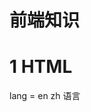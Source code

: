 # 前端知识

# 1 HTML

lang = en  zh 语言

<title>

```html
<meta charset="UTF-8" />
<meta http-equiv="Refresh" Content="2"/>
<meta http-equiv="Refresh" Content="2, url=http://xxxx.xx.xx"/> 
<link rel="stylesheet" type="text/css" href="css/common.css">
<link rel="shortcut icon" href="">
<title>老男人</title> 头部信息


```

### 标签

h1

h ,p,br

a:id href target

div

# js

### 数组的操作

```js
obj.length 数组的长度
obj.push() 尾部追加
obj.pop() 尾部获取一个元素
obj.unshift() 头部插入
obj.shift() 头部移除
obj.splice(start, deleteCount, value,) 插入
删除或替换数组的元素
	obj.splice(n,0,val) 指定位置插入
    obj.splice(n,1,val) 指定位置替换元素
    obj.splice(n,1) 指定位置删除
obj.slice() 切片
obj.reverse() 反转
obj.join(sep) 将数组元素连接起来
obj.concat(val,...) 连接数组
obj.sort() 对数组元素进行排序
```

对象：相当于字典

### 序列化

JSON.stringify(obj) 序列化

JSON.parse(str) 反序列化

### 转义

encodeURI() 

decodeURI()



encodeURIComponent(url)  将所有的特殊符号也做转义

decodeURIComponent(url)



escape() 对字符串转义

unescape() 给转义字符串解码

URIError 由URI的编码和解码方法抛出



### eval

相当于python中eval和exec的合集，既可以编译代码也可以获取返回值

eval()

EvalError

### 正则表达式



### 时间处理

统一时间

本地时间

d = new Date()

d.getxxx()

d.getUTCxxx()



d.setxxx()



## 语句和异常

### 1条件语句

```javascript
if(条件){
    
}else if(条件){
    
}else{
    
}
```

```js
switch(name){
    case '1':
        age = 123;
        break;
    case '2':
        age = 456;
        break;
    default :
        age = 777;
}
```

### 2循环语句

```js
while(条件){
    // break;
    // continue;
}
```

```js
// 第一种for循环
var li = ['alex', 'tony', 'rain'];
for(var i=0;i<li.length;i++){
	console.log(i,li)	
}
```

```js
//拿到的是索引
for(var item in li){
	console.log(item,li[item]);
}
//处理字典,循环key
for(var key in dic){
	console.log(dic[key]);
}
```

### 3 异常处理

```js
try{
	
}
catch(e){

}
finally{

}
```

抛出异常

```js
throw new Error('xxx')    //new 相当于关键字创建一个对象
```

## 函数

### 1 基本函数

```js
// 普通函数
	function func(arg){
		return true;
	}
	执行 func(123)
	
// 匿名函数
var func = function(arg){
	return "tony";
}
// 自执行函数
(function(arg){
	alert(arg);
})(123)
```

### 2 作用域

在java或c#中存在块级作用域，大括号也是一个作用域

#### 1 在JaveScript中无块级作用域

```js
function Main(){
	if(1=1){
		var name = 'seven';
	}
	console.log(name);
}
```

#### 2 在JaveScript采用函数作用域

- 在JaveScript中每个函数作为一个作用域，在外部无法访问内部作用域中的变量

```js
function Main(){
	var innerValur = 'seven';}
	
Main()

console.log(innerValue);
// 报错
```

#### 3 JaveScript的作用域链

-  由于JaveScript中的每个函数作为一个作用域，如果出现函数嵌套，则会出现作用域链

```js
xo = 'alex';
function Func(){
	var xo = "seven";
	function inner(){
		var xo = 'alvin';
		console.log(xo)；
	}
	inner();
}
Func();
// 从内向外一个个找
```

#### 4 JaveScript的作用域在执行前已经创建

- JaveScript的作用域在被执行之前已经创建，日后再执行时只需要按照作用域链去寻找即可，每个函数有自己的作用域

```js
xo = 'alex';
function Func(){
	var xo = "seven";
	function inner(){
		console.log(xo)；
	}
	inner();
}
var ret = Func();
ret();
```

![image-20200603212042312](C:\Users\km\AppData\Roaming\Typora\typora-user-images\image-20200603212042312.png)

![image-20200603212445900](C:\Users\km\AppData\Roaming\Typora\typora-user-images\image-20200603212445900.png)

#### 5 声明提前

- ![image-20200603212653847](C:\Users\km\AppData\Roaming\Typora\typora-user-images\image-20200603212653847.png)

### 3 闭包

![image-20200603214039004](C:\Users\km\AppData\Roaming\Typora\typora-user-images\image-20200603214039004.png)

### 4 面向对象和原型

![image-20200603213831900](C:\Users\km\AppData\Roaming\Typora\typora-user-images\image-20200603213831900.png)

## JaveScript

​	正则，字符串三个方法

## DOM 首字母小写后面首字母大写 dom

​	方法树

### 1查找

#### 1 直接查找

```js
document.getElementById
document.getElementsByName
document.getElementsByClassName
document.getElementsByTagName
```

#### 2 间接查找

```
childNodes 包含元素和内容
parentNode 父节点

```

### 2 操作 

 value 值

innerText 获取 设置

innerHTML  可以获取html的标签

![image-20200603224652952](C:\Users\km\AppData\Roaming\Typora\typora-user-images\image-20200603224652952.png)

### 3 class操作

```
className
classList.remove(cls)
classList.add(cls)
```

### 4 样式操作

样式：

```
<input type='text' style="color:red;font-size:40px;"/>
tag = ...
tag.style.color = 'red';
tag.style.fontsize = '40px';
```

### 5 属性

```
id = i1
getAttribute
setAttribute
removeAttribute
```

### 6 标签

- 创建

```js
方式一
var tag = document.createElement('a')
tag.innerText = 'wupeiqi'
tag.className = 'c1'
tag.href = 'http://www.cnblogs.com/wupeiqi'
方式二
var tag = '<a class="c1" href="http://www.cnblogs.com/wupeiqi">wupeiqi</a>'
```

- 添加

  ```js
  # 字符串形式的标签
  inserAdjacenHTML('beforeEnd',tag)
  inserAdjacenHTML('afterEND',tag)
  inserAdjacenHTML('beforebegin',tag)
  inserAdjacenHTML('afterbegin',tag)
  只能添加到四个位置
  inserAdjacenText 纯文本
  ```

  ![image-20200604000013340](C:\Users\km\AppData\Roaming\Typora\typora-user-images\image-20200604000013340.png)

  ```js
  # 对象形式的标签：
  	insertAdjacentElement('afterBegin', document.createElement('p'))
  ```

  #### 点赞
  
  ```js
  var tag = document.createElement('a')
  xxx.appendChild(tag)
xxx.insertBefore(tag,xxx[1
  ```
  
  ![image-20200604003853504](C:\Users\km\AppData\Roaming\Typora\typora-user-images\image-20200604003853504.png)![image-20200604003903681](C:\Users\km\AppData\Roaming\Typora\typora-user-images\image-20200604003903681.png)

#### 定时器

setInterval

clearInterval

setTimeout

clearTimeout

### 7 位置操作

clientHeight  --> 可见区域，height+padding

clientTop --> border 高度

offsetHeight heigit+padding+border

offsetTop 上级定位标签的高度

scrollHeight 全文高 height+padding

scrollTop 滚动高度

### 8 提交表单

var from = document.getElementById('f1');

form.submit();

9 其他操作

console.log 输出框 

alert 弹出框

confirm 确认框



url和刷新

location.href 获取当前地址

location.href = url 重定向

location.reload 重新加载

## 事件

![image-20200604234046263](C:\Users\km\AppData\Roaming\Typora\typora-user-images\image-20200604234046263.png)

```
this 当前触发事件的标签
全局事件绑定 window.onKeyDown = function(){}
event 里面有很多参数  比如 event.keyCode
默认事件 a submit form先执行自定义事件后执行默认事件
		checkbox 默认优先
事件有返回值 返回false 后面的函数不执行 返回true 后面的函数执行
return 事件（）
```



# jquery

模块，Dom和JaveScript，

## 1 查找 

- 选择器 **$('input:eq(1)')**

  - id选择器
  - 标签选择器
  - 类选择器
  - 组合选择器
  - 层级选择器

  - :first
  - :not
  - :even
  - :odd
  - :focus

- 属性

- 子元素

- 表单

- 表单对象属性

  - :disabled
  - :enabled
  - :checked
  - :selected

- 筛选器

## 2 操作

- css
- 属性
- 文本操作

### 3 事件

- 优化
- Form表单验证
- each循环
  - 内部return false  后续的代码不执行
- dom事件绑定
- jquery事件绑定
- $.each  return false 表示break

### 4 扩展

两种方式：

-   创建一个js文件，需要自执行函数包裹起来，使每一个扩展有一个作用域

  ```js
  (function(jq){
  	jq.extend({
  		'dalong':functiong(arg){
  			console.log('122')	
  		}
  	})
  })(jQuery)
  ```

  - 自执行
  - 闭包

```js
# 方式一
$.extend({
	'dalong':function(arg){
		console.log(arg);
	}
})
# 方式二
$.fn.extend({
	'xiaolong':function(arg){
		console.log(arg);
	}
})
# 方式一调用 使用不需要传选择器的情况
$.dalong('123432')
# 方式二调用 前面加个选择器，后面调用该选择器时使用this 使用需要选择器的情况
$('form').xiaolong('123')
```

#### 正则表达式

- 定义正则表达式

  - reg= /正则表达式/

    ```js
    /.../ 用于定义正则表达式
    /.../g 表示全局匹配
    /.../i 表示不区分大小写
    /.../m 表示多行匹配  换行后如果不是匹配开头则不匹配 默认全局匹配，特殊
    ```

    

- 利用正则进行匹配

  ```
  test(string) 检查是否包含
  exec(string) 获取正则表达式匹配的内容，如果不匹配返回null 默认返回匹配到的第一个 可以分组
  reg = /\bJava\w*\b/
  reg.exec(text)
  分组
  reg = /\bJava(\w*)\b/
  
  g 全局匹配，类似生成式的方式匹配 一个个进行匹配
  ```

- 字符串中相关方法

  - `obj.search(regexp)`通过正则匹配到的索引
  - `obj.march(regexp)`默认查找匹配到的第一个，g全局会匹配所有的符合正则规则的
  - `obj.replace(regexp,new_str)` 全部替换需要用到g 全局匹配，默认替换第一个
    - $& 表示获取到当前的内容
    - $` 表示匹配到的左边的内容
    - $'  表示匹配到的右边的内容
    - $$ 表示输出$符号

### 滚动菜单

### 前端插件

- easyui
- jQueryui
- bootstrap
-   bxslider 轮播图
- jquerylazyload 懒加载



### 5 Ajax

- 偷偷发请求